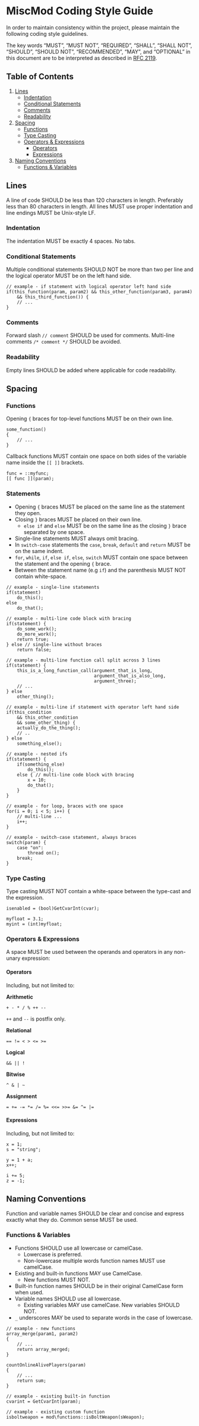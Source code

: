 # MiscMod Coding Style Guide

In order to maintain consistency within the project, please maintain the
following coding style guidelines.

The key words “MUST”, “MUST NOT”, “REQUIRED”, “SHALL”, “SHALL NOT”, “SHOULD”,
“SHOULD NOT”, “RECOMMENDED”, “MAY”, and “OPTIONAL” in this document are to
be interpreted as described in [RFC 2119](https://www.ietf.org/rfc/rfc2119.txt).

## Table of Contents

1.  [Lines](#lines)
    - [Indentation](#indentation)
    - [Conditional Statements](#conditional-statements)
    - [Comments](#comments)
    - [Readability](#readability)
2.  [Spacing](#spacing)
    - [Functions](#functions)
    - [Type Casting](#type-casting)
    - [Operators & Expressions](#operators--expressions)
        - [Operators](#operators)
        - [Expressions](#expressions)
3.  [Naming Conventions](#naming-conventions)
    - [Functions & Variables](#functions--variables)

## Lines

A line of code SHOULD be less than 120 characters in length. Preferably
less than 80 characters in length. All lines MUST use proper indentation and
line endings MUST be Unix-style LF.

### Indentation

The indentation MUST be exactly 4 spaces. No tabs.

### Conditional Statements

Multiple conditional statements SHOULD NOT be more than two per line and the
logical operator MUST be on the left hand side.

```gsc
// example - if statement with logical operator left hand side
if(this_function(param, param2) && this_other_function(param3, param4)
    && this_third_function()) {
    // ...
}
```

### Comments

Forward slash `// comment` SHOULD be used for comments. Multi-line comments
`/* comment */` SHOULD be avoided.

### Readability

Empty lines SHOULD be added where applicable for code readability.

## Spacing

### Functions

Opening `{` braces for top-level functions MUST be on their own line.

```gsc
some_function()
{
    // ...
}
```

Callback functions MUST contain one space on both sides of the variable name
inside the `[[ ]]` brackets.

```gsc
func = ::myfunc;
[[ func ]](param);
```

### Statements

- Opening `{` braces MUST be placed on the same line as the statement they open.
- Closing `}` braces MUST be placed on their own line.
    - `else if` and `else` MUST be on the same line as the closing `}` brace
    separated by one space.
- Single-line statements MUST always omit bracing.
- In `switch-case` statements the `case`, `break`, `default` and `return` MUST
be on the same indent.
- `for`, `while`, `if`, `else if`, `else`, `switch` MUST contain one space
between the statement and the opening `{` brace.
- Between the statement name (e.g `if`) and the parenthesis MUST NOT contain
white-space.

```gsc
// example - single-line statements
if(statement)
    do_this();
else
    do_that();

// example - multi-line code block with bracing
if(statement) {
    do_some_work();
    do_more_work();
    return true;
} else // single-line without braces
    return false;

// example - multi-line function call split across 3 lines
if(statement) {
    this_is_a_long_function_call(argument_that_is_long,
                                 argument_that_is_also_long,
                                 argument_three);
    // ...
} else
    other_thing();

// example - multi-line if statement with operator left hand side
if(this_condition
    && this_other_condition
    && some_other_thing) {
    actually_do_the_thing();
    // ..
} else
    something_else();

// example - nested ifs
if(statement) {
    if(something_else)
        do_this();
    else { // multi-line code block with bracing
        x = 10;
        do_that();
    }
}

// example - for loop, braces with one space
for(i = 0; i < 5; i++) {
    // multi-line ...
    i++;
}

// example - switch-case statement, always braces
switch(param) {
    case "on":
        thread on();
    break;
}
```

### Type Casting

Type casting MUST NOT contain a white-space between the type-cast
and the expression.

```gsc
isenabled = (bool)GetCvarInt(cvar);

myfloat = 3.1;
myint = (int)myfloat;
```

### Operators & Expressions

A space MUST be used between the operands and operators in any non-unary
expression:

#### Operators

Including, but not limited to:

**Arithmetic**

```gsc
+ - * / % ++ --
```

`++` and `--` is postfix only.

**Relational**

```gsc
== != < > <= >=
```

**Logical**

```gsc
&& || !
```

**Bitwise**

```gsc
^ & | ~
```

**Assignment**

```gsc
= += -= *= /= %= <<= >>= &= ^= |=
```

#### Expressions

Including, but not limited to:

```gsc
x = 1;
s = "string";

y = 1 + a;
x++;

i += 5;
z = -1;
```

## Naming Conventions

Function and variable names SHOULD be clear and concise and
express exactly what they do. Common sense MUST be used.

### Functions & Variables

- Functions SHOULD use all lowercase or camelCase.
    - Lowercase is preferred.
    - Non-lowercase multiple words function names MUST use camelCase.
- Existing and built-in functions MAY use CamelCase.
    - New functions MUST NOT.
- Built-in function names SHOULD be in their original CamelCase form when used.
- Variable names SHOULD use all lowercase.
    - Existing variables MAY use camelCase. New variables SHOULD NOT.
- `_` underscores MAY be used to separate words in the case of lowercase.

```gsc
// example - new functions
array_merge(param1, param2)
{
    // ...
    return array_merged;
}

countOnlineAlivePlayers(param)
{
    // ...
    return sum;
}

// example - existing built-in function
cvarint = GetCvarInt(param);

// example - existing custom function
isboltweapon = mod\functions::isBoltWeapon(sWeapon);
```